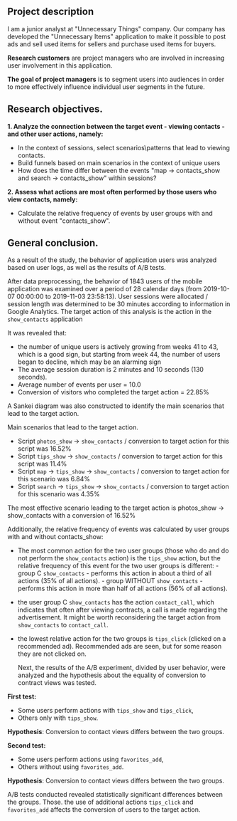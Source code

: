 ## Project description
I am a junior analyst at "Unnecessary Things" company. Our company has developed the "Unnecessary Items" application to make it possible to post ads and sell used items for sellers and purchase used items for buyers.

**Research customers** are project managers who are involved in increasing user involvement in this application.

**The goal of project managers** is to segment users into audiences in order to more effectively influence individual user segments in the future.

## Research objectives.

**1. Analyze the connection between the target event - viewing contacts - and other user actions, namely:**
- In the context of sessions, select scenarios\patterns that lead to viewing contacts.
- Build funnels based on main scenarios in the context of unique users
- How does the time differ between the events "map -> contacts_show and search -> contacts_show" within sessions?

**2. Assess what actions are most often performed by those users who view contacts, namely:**
- Calculate the relative frequency of events by user groups with and without event "contacts_show".

## General conclusion.
As a result of the study, the behavior of application users was analyzed based on user logs, as well as the results of A/B tests.

After data preprocessing, the behavior of 1843 users of the mobile application was examined over a period of 28 calendar days (from 2019-10-07 00:00:00 to 2019-11-03 23:58:13).
User sessions were allocated / session length was determined to be 30 minutes according to information in Google Analytics.
The target action of this analysis is the action in the `show_contacts` application

It was revealed that:
- the number of unique users is actively growing from weeks 41 to 43, which is a good sign, but starting from week 44, the number of users began to decline, which may be an alarming sign
- The average session duration is 2 minutes and 10 seconds (130 seconds).
- Average number of events per user = 10.0
- Conversion of visitors who completed the target action = 22.85%


A Sankei diagram was also constructed to identify the main scenarios that lead to the target action.

Main scenarios that lead to the target action.
- Script `photos_show` -> `show_contacts` / conversion to target action for this script was 16.52%
- Script `tips_show` -> `show_contacts` / conversion to target action for this script was 11.4%
- Script `map` -> `tips_show` -> `show_contacts` / conversion to target action for this scenario was 6.84%
- Script `search` -> `tips_show` -> `show_contacts` / conversion to target action for this scenario was 4.35%

The most effective scenario leading to the target action is photos_show -> show_contacts with a conversion of 16.52%

Additionally, the relative frequency of events was calculated by user groups with and without contacts_show:
- The most common action for the two user groups (those who do and do not perform the `show_contacts` action) is the `tips_show` action, but the relative frequency of this event for the two user groups is different:
         - group C `show_contacts` - performs this action in about a third of all actions (35% of all actions).
         - group WITHOUT `show_contacts` - performs this action in more than half of all actions (56% of all actions).

- the user group C `show_contacts` has the action `contact_call`, which indicates that often after viewing contracts, a call is made regarding the advertisement. It might be worth reconsidering the target action from `show_contacts` to `contact_call`.

- the lowest relative action for the two groups is `tips_click` (clicked on a recommended ad). Recommended ads are seen, but for some reason they are not clicked on.

  Next, the results of the A/B experiment, divided by user behavior, were analyzed and the hypothesis about the equality of conversion to contract views was tested.


**First test:**
- Some users perform actions with `tips_show` and `tips_click`,
- Others only with `tips_show`.

**Hypothesis**: Conversion to contact views differs between the two groups.

**Second test:**
- Some users perform actions using `favorites_add`,
- Others without using `favorites_add`.

**Hypothesis**: Conversion to contact views differs between the two groups.

A/B tests conducted revealed statistically significant differences between the groups.
Those. the use of additional actions `tips_click` and `favorites_add` affects the conversion of users to the target action.
